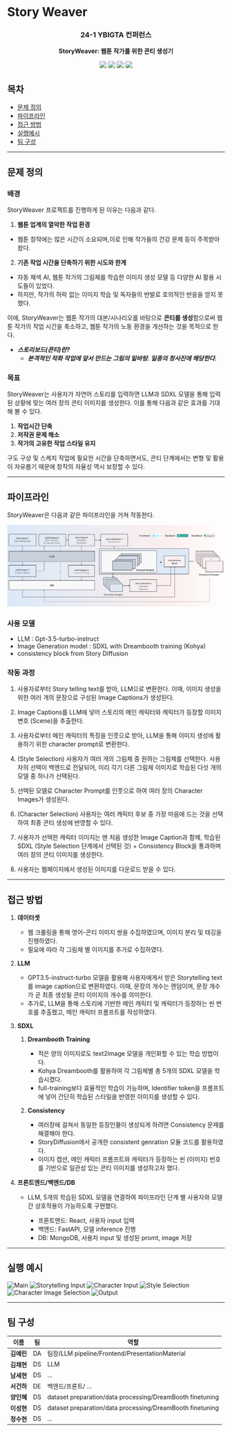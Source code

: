 # Story Weaver

<div align="center">
<h3>24-1 YBIGTA 컨퍼런스</h3>

**StoryWeaver: 웹툰 작가를 위한 콘티 생성기**

<img src="https://img.shields.io/badge/React Native-61DAFB?style=for-the-badge&logo=React&logoColor=white"> <img src="https://img.shields.io/badge/FastAPI-009688?style=for-the-badge&logo=FastAPI&logoColor=white"> <img src="https://img.shields.io/badge/OpenAI API-412991?style=for-the-badge&logo=OpenAI&logoColor=white"> <img src="https://img.shields.io/badge/MySQL-4479A1?style=for-the-badge&logo=MySQL&logoColor=white">

</div>

## 목차
- [문제 정의](#문제-정의)
- [파이프라인](#파이프라인)
- [접근 방법](#접근-방법)
- [실행예시 ](#실행-예시)
- [팀 구성](#팀-구성)

---

## 문제 정의

### 배경

StoryWeaver 프로젝트를 진행하게 된 이유는 다음과 같다.

1. **웹툰 업계의 열악한 작업 환경**
- 웹툰 창작에는 많은 시간이 소요되며,이로 인해 작가들의 건강 문제 등이 주목받아 왔다.

2. **기존 작업 시간을 단축하기 위한 시도와 한계**
- 자동 채색 AI, 웹툰 작가의 그림체를 학습한 이미지 생성 모델 등 다양한 AI 활용 시도들이 있었다.
- 하지만, 작가의 허락 없는 이미지 학습 및 독자들의 반발로 호의적인 반응을 얻지 못했다.

이에, StoryWeaver는 웹툰 작가의 대본/시나리오를 바탕으로 **콘티를 생성**함으로써 웹툰 작가의 작업 시간을 축소하고, 웹툰 작가의 노동 환경을 개선하는 것을 목적으로 한다.

- ***스토리보드(콘티)란?***
   - ***본격적인 작화 작업에 앞서 만드는 그림의 밑바탕. 일종의 청사진에 해당한다.***

### 목표

 StoryWeaver는 사용자가 자연어 스토리를 입력하면 LLM과 SDXL 모델을 통해 입력된 상황에 맞는 여러 장의 콘티 이미지를 생성한다. 이를 통해 다음과 같은 효과를 기대해 볼 수 있다.

1. **작업시간 단축**
2. **저작권 문제 해소**
3. **작가의 고유한 작업 스타일 유지**

 구도 구상 및 스케치 작업에 필요한 시간을 단축하면서도, 콘티 단계에서는 변형 및 활용이 자유롭기 때문에 창작의 자율성 역시 보장할 수 있다.

---

## 파이프라인

StoryWeaver은 다음과 같은 파이프라인을 거쳐 작동한다.

![Pipeline](/imgs/pipeline.PNG)

### 사용 모델

- LLM : Gpt-3.5-turbo-instruct
- Image Generation model : SDXL with Dreambooth training (Kohya)
- consistency block from Story Diffusion

### 작동 과정

1. 사용자로부터 Story telling text를 받아, LLM으로 변환한다. 이때, 이미지 생성을 위한 여러 개의 문장으로 구성된 Image Captions가 생성된다.

2. Image Captions를 LLM에 넣어 스토리의 메인 캐릭터와 캐릭터가 등장할 이미지 변호 (Scene)을 추출한다.

3. 사용자로부터 메인 캐릭터의 특징을 인풋으로 받아, LLM을 통해 이미지 생성에 활용하기 위한 character prompt로 변환한다.

4. (Style Selection) 사용자가 여러 개의 그림체 중 원하는 그림체를 선택한다. 사용자의 선택이 백엔드로 전달되어, 미리 각기 다른 그림체 이미지로 학습된 다섯 개의 모델 중 하나가 선택된다.

5. 선택된 모델로 Character Prompt를 인풋으로 하여 여러 장의 Character Images가 생성된다. 

6. (Character Selection) 사용자는 여러 캐릭터 후보 중 가장 마음에 드는 것을 선택하여 최종 콘티 생성에 반영할 수 있다.

7. 사용자가 선택한 캐릭터 이미지는 맨 처음 생성한 Image Caption과 함께, 학습된 SDXL (Style Selection 단계에서 선택된 것) + Consistency Block을 통과하며 여러 장의 콘티 이미지를 생성한다.

8. 사용자는 웹페이지에서 생성된 이미지를 다운로드 받을 수 있다.


---

## 접근 방법

1. **데이터셋**
    - 웹 크롤링을 통해 영어-콘티 이미지 쌍을 수집하였으며, 이미지 분리 및 태깅을 진행하였다.
    - 필요에 따라 각 그림체 별 이미지를 추가로 수집하였다.

2. **LLM**
    - GPT3.5-instruct-turbo 모델을 활용해 사용자에게서 받은 Storytelling text를 image caption으로 변환하였다. 이때, 문장의 개수는 랜덤이며, 문장 개수가 곧 최종 생성될 콘티 이미지의 개수를 의미한다.
    - 추가로, LLM을 통해 스토리에 기반한 메인 캐릭터 및 캐릭터가 등장하는 씬 번호를 추출했고, 메인 캐릭터 프롬프트를 작성하였다.

3. **SDXL**

    1. **Dreambooth Training**
        - 적은 양의 이미지로도 text2image 모델을 개인화할 수 있는 학습 방법이다.
        - Kohya Dreambooth를 활용하여 각 그림체별 총 5개의 SDXL 모델을 학습시켰다.
        - full-training보다 효율적인 학습이 가능하며, Identifier token을 프롬프트에 넣어 간단히 학습된 스타일을 반영한 이미지를 생성할 수 있다.


    2. **Consistency**
        - 여러장에 걸쳐서 동일한 등장인물이 생성되게 하려면 Consistency 문제를 해결해야 한다.
        - StoryDiffusion에서 공개한 consistent genration 모듈 코드를 활용하였다.
        - 이미지 캡션, 메인 캐릭터 프롬프트와 캐릭터가 등장하는 씬 (이미지) 번호를 기반으로 일관성 있는 콘티 이미지를 생성하고자 했다.


4. **프론트엔드/백엔드/DB**
    
    - LLM, 5개의 학습된 SDXL 모델을 연결하여 파이프라인 단계 별 사용자와 모델 간 상호작용이 가능하도록 구현했다.

        - 프론트엔드: React, 사용자 input 입력
        - 백엔드: FastAPI, 모델 inference 진행
        - DB: MongoDB, 사용자 input 및 생성된 promt, image 저장

---

## 실행 예시

![Main](/imgs/1.PNG)
![Storytelling Input](/imgs/2.PNG)
![Character Input](/imgs/3.PNG)
![Style Selection](/imgs/4.PNG)
![Character Image Selection](/imgs/5.PNG)
![Output](/imgs/6.PNG)

---

## 팀 구성

|이름|팀|역할|
|-|-|-|
|**김예린**|DA|팀장/LLM pipeline/Frontend/PresentationMaterial|
|**김채현**|DS|LLM|
|**남세현**|DS| ... |
|**서건하**|DE|백엔드/프론트/ ... |
|**양인혜**|DS| dataset preparation/data processing/DreamBooth finetuning|
|**이성현**|DS| dataset preparation/data processing/DreamBooth finetuning|
|**정수현**|DS| ... |
